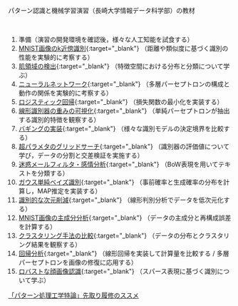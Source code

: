 
パターン認識と機械学習演習（長崎大学情報データ科学部）の教材

<br>

1. 準備（演習の開発環境を確認後，様々な人工知能を試食する）
2. [MNIST画像のk近傍識別](https://colab.research.google.com/github/tsakailab/prml/blob/master/ipynb/ex_MNIST_knn_classification.ipynb){:target="_blank"}
（距離や類似度に基づく識別の性能を実験的に考察する）
3. [肌領域の検出](https://colab.research.google.com/github/tsakailab/prml/blob/master/ipynb/ex_color_space_skin_detection.ipynb){:target="_blank"}
（特徴空間における分布と分類について学ぶ）
4. [ニューラルネットワーク](https://colab.research.google.com/github/tsakailab/prml/blob/master/ipynb/ex_Perceptrons.ipynb){:target="_blank"}
（多層パーセプトロンの構成と動作の関係を実験的に考察する）
5. [ロジスティック回帰](https://colab.research.google.com/github/tsakailab/prml/blob/master/ipynb/ex_rnd2d_LogisticRegression.ipynb){:target="_blank"}
（損失関数の最小化を実装する）
6. [線形識別器の重みの可視化](https://colab.research.google.com/github/tsakailab/prml/blob/master/ipynb/ex_MNIST_LogisticRegression.ipynb){:target="_blank"}
（単純パーセプトロンが抽出する識別的特徴を観察する）
7. [バギングの実装](https://colab.research.google.com/github/tsakailab/prml/blob/master/ipynb/ex_Trees_Forests.ipynb){:target="_blank"}
（様々な識別モデルの決定境界を比較する）
8. [超パラメタのグリッドサーチ](https://colab.research.google.com/github/tsakailab/prml/blob/master/ipynb/ex_CrossValidation.ipynb){:target="_blank"}
（識別器の評価値について学び，データの分割と交差検証を実施する）
9. [迷惑メールフィルタ・感情分析](https://colab.research.google.com/github/tsakailab/prml/blob/master/ipynb/ex_BoW_NaiveBayes.ipynb){:target="_blank"}
（BoW表現を用いてテキストを分類する）
10. [ガウス単純ベイズ識別](https://colab.research.google.com/github/tsakailab/prml/blob/master/ipynb/ex_GaussianNaiveBayes.ipynb){:target="_blank"}
（事前確率と生成確率の分布を計算し，MAP推定を実装する）
11. [識別的な次元削減](https://colab.research.google.com/github/tsakailab/prml/blob/master/ipynb/ex_MNIST_LDAembedding.ipynb){:target="_blank"}
（線形判別分析でデータを低次元化する）
12. [MNIST画像の主成分分析](https://colab.research.google.com/github/tsakailab/prml/blob/master/ipynb/ex_MNIST_PCA.ipynb){:target="_blank"}
（データの主成分と再構成誤差を計算する）
13. [クラスタリング手法の比較](https://colab.research.google.com/github/tsakailab/prml/blob/master/ipynb/ex_Clustering.ipynb){:target="_blank"}
（データの分布とクラスタリング結果を観察する）
14. [回帰分析](https://colab.research.google.com/github/tsakailab/prml/blob/master/ipynb/ex_Regression.ipynb){:target="_blank"}
（線形回帰を実装して計算量を比較する / 多層パーセプトロンを画像の修復に応用する）
15. [ロバストな顔画像認識](https://colab.research.google.com/github/tsakailab/prml/blob/master/ipynb/ex_SRC.ipynb){:target="_blank"}
（スパース表現に基づく識別について学ぶ）

[「パターン処理工学特論」先取り履修のススメ](https://tsakailab.github.io/alpp/READMEja.html)
